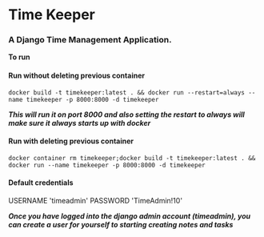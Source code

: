 # Time Keeper

### A Django Time Management Application.

**To run**

#### Run without deleting previous container
`docker build -t timekeeper:latest . && docker run --restart=always --name timekeeper -p 8000:8000 -d timekeeper`

***This will run it on port 8000 and also setting the restart to always will make sure it always starts up with docker***

#### Run with deleting previous container
`docker container rm timekeeper;docker build -t timekeeper:latest . && docker run --name timekeeper -p 8000:8000 -d timekeeper`

#### Default credentials
USERNAME 'timeadmin'
PASSWORD 'TimeAdmin!10'

***Once you have logged into the django admin account (timeadmin), you can create a user for yourself to starting creating notes and tasks***
